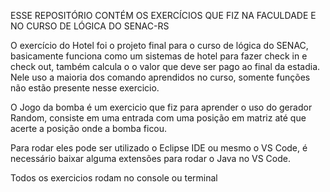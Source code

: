ESSE REPOSITÓRIO CONTÉM OS EXERCÍCIOS QUE FIZ NA FACULDADE E NO CURSO DE LÓGICA DO SENAC-RS


O exercício do Hotel foi o projeto final para o curso de lógica do SENAC, basicamente funciona como um sistemas de hotel para fazer check in e check out, também calcula o o valor que deve ser pago ao final da estadia. Nele uso a maioria dos comando aprendidos no curso, somente funções não estão presente nesse exercicio.

O Jogo da bomba é um exercicio que fiz para aprender o uso do gerador Random, consiste em uma entrada com uma posição em matriz até que acerte a posição onde a bomba ficou.

Para rodar eles pode ser utilizado o Eclipse IDE ou mesmo o VS Code, é necessário baixar alguma extensões para rodar o Java no VS Code.

Todos os exercicios rodam no console ou terminal